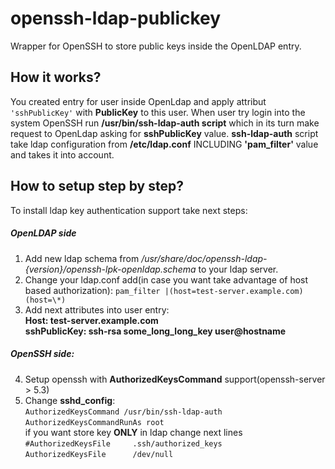 openssh-ldap-publickey
======================

Wrapper for OpenSSH to store public keys inside the OpenLDAP entry.

## How it works? 

You created entry for user inside OpenLdap and apply attribut `'sshPublicKey'` with **PublicKey** to this user. 
When user try login into the system OpenSSH run **/usr/bin/ssh-ldap-auth script** which in its turn make request to OpenLdap asking for **sshPublicKey** value.
**ssh-ldap-auth** script take ldap configuration from **/etc/ldap.conf** INCLUDING **'pam_filter'** value and takes it into account.

## How to setup step by step? 

To install ldap key authentication support take next steps:
##### OpenLDAP side

1. Add new ldap schema from */usr/share/doc/openssh-ldap-{version}/openssh-lpk-openldap.schema* to your ldap server.
2. Change your ldap.conf add(in case you want take advantage of host based authorization):
`pam_filter |(host=test-server.example.com)(host=\*)`
3. Add next attributes into user entry:  
**Host: test-server.example.com**  
**sshPublicKey: ssh-rsa some_long_long_key user@hostname**

##### OpenSSH side:
4. Setup openssh with **AuthorizedKeysCommand** support(openssh-server > 5.3)
5. Change **sshd_config**:  
`AuthorizedKeysCommand /usr/bin/ssh-ldap-auth`  
`AuthorizedKeysCommandRunAs root`  
if you want store key **ONLY** in ldap change next lines  
`#AuthorizedKeysFile     .ssh/authorized_keys`  
`AuthorizedKeysFile      /dev/null`  